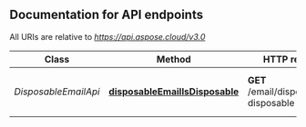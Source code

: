 

## Documentation for API endpoints

All URIs are relative to *https://api.aspose.cloud/v3.0*

Class | Method | HTTP request | Description
------------ | ------------- | ------------- | -------------
*DisposableEmailApi* | [**disposableEmailIsDisposable**](DisposableEmailApi.md#disposableemailisdisposable) | **GET** /email/disposable/is-disposable | Check email address is disposable             


    
